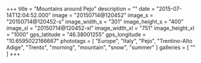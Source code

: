 +++
title = "Mountains around Pejo"
description = ""
date = "2015-07-14T12:04:52.000"
image = "20150714@120452"
image_s = "20150714@120452-s"
image_width_s = "301"
image_height_s = "400"
image_xl = "20150714@120452-xl"
image_width_xl = "751"
image_height_xl = "1000"
gps_latitude = "46.38001255"
gps_longitude = "10.6595022166667"
phototags = [ "Europe", "Italy", "Pejo", "Trentino-Alto Adige", "Trento", "morning", "mountain", "snow", "summer" ]
galleries = [ "" ]
+++
